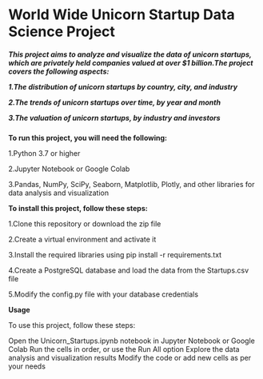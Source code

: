 **<h1>World Wide Unicorn Startup Data Science Project</h1>** 

<h5>This project aims to analyze and visualize the data of unicorn startups, which are privately held companies valued at over $1 billion.The project covers the following aspects:

1.The distribution of unicorn startups by country, city, and industry

2.The trends of unicorn startups over time, by year and month

3.The valuation of unicorn startups, by industry and investors</h5>

**To run this project, you will need the following:**

1.Python 3.7 or higher

2.Jupyter Notebook or Google Colab

3.Pandas, NumPy, SciPy, Seaborn, Matplotlib, Plotly, and other libraries for data analysis and visualization

**To install this project, follow these steps:**

1.Clone this repository or download the zip file

2.Create a virtual environment and activate it

3.Install the required libraries using pip install -r requirements.txt

4.Create a PostgreSQL database and load the data from the Startups.csv file

5.Modify the config.py file with your database credentials

**Usage**

To use this project, follow these steps:

Open the Unicorn_Startups.ipynb notebook in Jupyter Notebook or Google Colab
Run the cells in order, or use the Run All option
Explore the data analysis and visualization results
Modify the code or add new cells as per your needs
